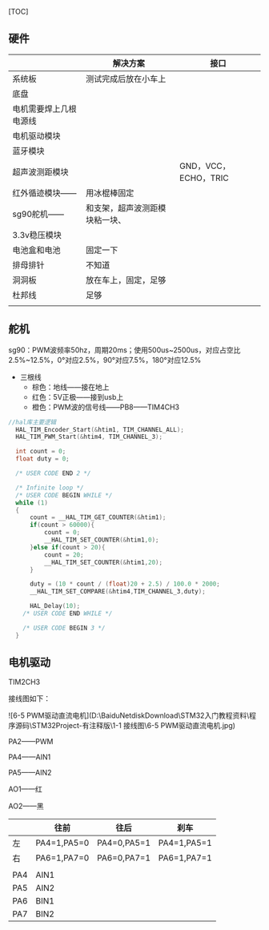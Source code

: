 [TOC]



## 硬件

|                        | 解决方案                       | 接口                 |
| ---------------------- | ------------------------------ | -------------------- |
| 系统板                 | 测试完成后放在小车上           |                      |
| 底盘                   |                                |                      |
| 电机需要焊上几根电源线 |                                |                      |
| 电机驱动模块           |                                |                      |
| 蓝牙模块               |                                |                      |
| 超声波测距模块         |                                | GND，VCC，ECHO，TRIC |
| 红外循迹模块——         | 用冰棍棒固定                   |                      |
| sg90舵机——             | 和支架，超声波测距模块粘一块、 |                      |
| 3.3v稳压模块           |                                |                      |
| 电池盒和电池           | 固定一下                       |                      |
| 排母排针               | 不知道                         |                      |
| 洞洞板                 | 放在车上，固定，足够           |                      |
| 杜邦线                 | 足够                           |                      |
|                        |                                |                      |

## 舵机

sg90：PWM波频率50hz，周期20ms；使用500us~2500us，对应占空比2.5%~12.5%，0°对应2.5%，90°对应7.5%，180°对应12.5%

- 三根线
  - 棕色：地线——接在地上
  - 红色：5V正极——接到usb上
  - 橙色：PWM波的信号线——PB8——TIM4CH3

```c
//hal库主要逻辑
  HAL_TIM_Encoder_Start(&htim1, TIM_CHANNEL_ALL);
  HAL_TIM_PWM_Start(&htim4, TIM_CHANNEL_3);

  int count = 0;
  float duty = 0;

  /* USER CODE END 2 */

  /* Infinite loop */
  /* USER CODE BEGIN WHILE */
  while (1)
  {
	  count = __HAL_TIM_GET_COUNTER(&htim1);
	  if(count > 60000){
		  count = 0;
		  __HAL_TIM_SET_COUNTER(&htim1,0);
	  }else if(count > 20){
		  count = 20;
		  __HAL_TIM_SET_COUNTER(&htim1,20);
	  }

	  duty = (10 * count / (float)20 + 2.5) / 100.0 * 2000;
	  __HAL_TIM_SET_COMPARE(&htim4,TIM_CHANNEL_3,duty);

	  HAL_Delay(10);
    /* USER CODE END WHILE */

    /* USER CODE BEGIN 3 */
  }
```

## 电机驱动

TIM2CH3

接线图如下：

![6-5 PWM驱动直流电机](D:\BaiduNetdiskDownload\STM32入门教程资料\程序源码\STM32Project-有注释版\1-1 接线图\6-5 PWM驱动直流电机.jpg)

PA2——PWM

PA4——AIN1

PA5——AIN2

AO1——红

AO2——黑



|      | 往前        | 往后        | 刹车        |
| ---- | ----------- | ----------- | ----------- |
| 左   | PA4=1,PA5=0 | PA4=0,PA5=1 | PA4=1,PA5=1 |
| 右   | PA6=1,PA7=0 | PA6=0,PA7=1 | PA6=1,PA7=1 |
|      |             |             |             |
| PA4  | AIN1        |             |             |
| PA5  | AIN2        |             |             |
| PA6  | BIN1        |             |             |
| PA7  | BIN2        |             |             |

